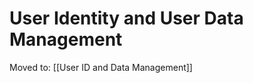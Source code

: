 User Identity and User Data Management
======================================

Moved to:
[[User ID and Data Management]]

